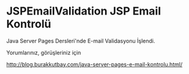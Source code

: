 JSPEmailValidation 
JSP Email Kontrolü
==================

Java Server Pages Dersleri'nde E-mail Validasyonu İşlendi.

Yorumlarınız, görüşleriniz için

http://blog.burakkutbay.com/java-server-pages-e-mail-kontrolu.html/

